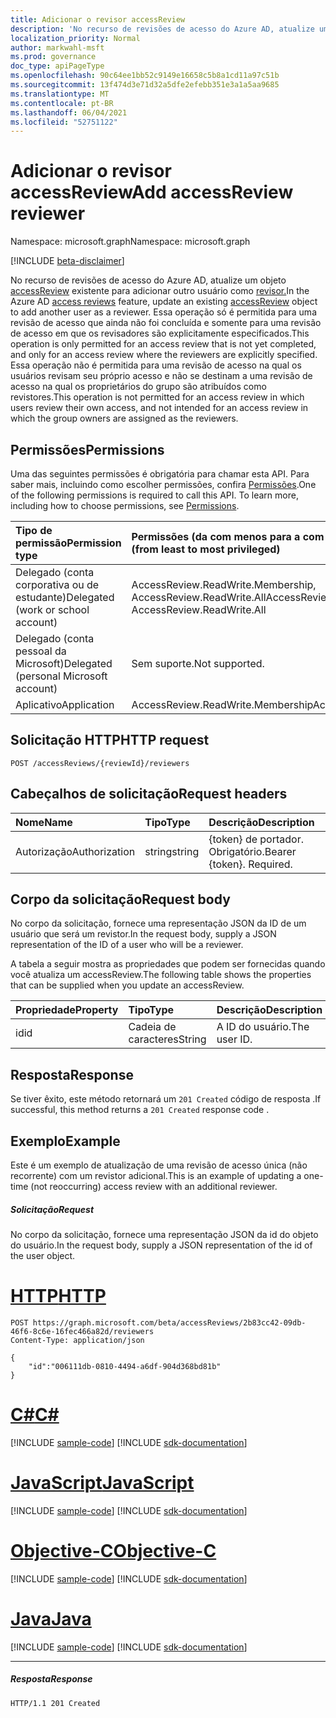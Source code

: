 ```yaml
---
title: Adicionar o revisor accessReview
description: 'No recurso de revisões de acesso do Azure AD, atualize um objeto accessReview existente para adicionar outro usuário como revisor.  Essa operação só é permitida para uma revisão de acesso que ainda não foi concluída e somente para uma revisão de acesso em que os revisadores são explicitamente especificados. Essa operação não é permitida para uma revisão de acesso na qual os usuários revisam seu próprio acesso e não se destinam a uma revisão de acesso na qual os proprietários do grupo são atribuídos como revistores. '
localization_priority: Normal
author: markwahl-msft
ms.prod: governance
doc_type: apiPageType
ms.openlocfilehash: 90c64ee1bb52c9149e16658c5b8a1cd11a97c51b
ms.sourcegitcommit: 13f474d3e71d32a5dfe2efebb351e3a1a5aa9685
ms.translationtype: MT
ms.contentlocale: pt-BR
ms.lasthandoff: 06/04/2021
ms.locfileid: "52751122"
---
```

# <a name="add-accessreview-reviewer"></a><span data-ttu-id="4e60e-105">Adicionar o revisor accessReview</span><span class="sxs-lookup"><span data-stu-id="4e60e-105">Add accessReview reviewer</span></span>

<span data-ttu-id="4e60e-106">Namespace: microsoft.graph</span><span class="sxs-lookup"><span data-stu-id="4e60e-106">Namespace: microsoft.graph</span></span>

[!INCLUDE [beta-disclaimer](../../includes/beta-disclaimer.md)]

<span data-ttu-id="4e60e-107">No recurso de revisões de acesso do Azure AD, atualize um objeto [accessReview](../resources/accessreview.md) existente para adicionar outro usuário como [revisor.](../resources/accessreviews-root.md)</span><span class="sxs-lookup"><span data-stu-id="4e60e-107">In the Azure AD [access reviews](../resources/accessreviews-root.md) feature, update an existing [accessReview](../resources/accessreview.md) object to add another user as a reviewer.</span></span>  <span data-ttu-id="4e60e-108">Essa operação só é permitida para uma revisão de acesso que ainda não foi concluída e somente para uma revisão de acesso em que os revisadores são explicitamente especificados.</span><span class="sxs-lookup"><span data-stu-id="4e60e-108">This operation is only permitted for an access review that is not yet completed, and only for an access review where the reviewers are explicitly specified.</span></span> <span data-ttu-id="4e60e-109">Essa operação não é permitida para uma revisão de acesso na qual os usuários revisam seu próprio acesso e não se destinam a uma revisão de acesso na qual os proprietários do grupo são atribuídos como revistores.</span><span class="sxs-lookup"><span data-stu-id="4e60e-109">This operation is not permitted for an access review in which users review their own access, and not intended for an access review in which the group owners are assigned as the reviewers.</span></span> 


## <a name="permissions"></a><span data-ttu-id="4e60e-110">Permissões</span><span class="sxs-lookup"><span data-stu-id="4e60e-110">Permissions</span></span>
<span data-ttu-id="4e60e-p103">Uma das seguintes permissões é obrigatória para chamar esta API. Para saber mais, incluindo como escolher permissões, confira [Permissões](/graph/permissions-reference).</span><span class="sxs-lookup"><span data-stu-id="4e60e-p103">One of the following permissions is required to call this API. To learn more, including how to choose permissions, see [Permissions](/graph/permissions-reference).</span></span>

|<span data-ttu-id="4e60e-113">Tipo de permissão</span><span class="sxs-lookup"><span data-stu-id="4e60e-113">Permission type</span></span>                        | <span data-ttu-id="4e60e-114">Permissões (da com menos para a com mais privilégios)</span><span class="sxs-lookup"><span data-stu-id="4e60e-114">Permissions (from least to most privileged)</span></span>              |
|:--------------------------------------|:---------------------------------------------------------|
|<span data-ttu-id="4e60e-115">Delegado (conta corporativa ou de estudante)</span><span class="sxs-lookup"><span data-stu-id="4e60e-115">Delegated (work or school account)</span></span>     | <span data-ttu-id="4e60e-116">AccessReview.ReadWrite.Membership, AccessReview.ReadWrite.All</span><span class="sxs-lookup"><span data-stu-id="4e60e-116">AccessReview.ReadWrite.Membership, AccessReview.ReadWrite.All</span></span> |
|<span data-ttu-id="4e60e-117">Delegado (conta pessoal da Microsoft)</span><span class="sxs-lookup"><span data-stu-id="4e60e-117">Delegated (personal Microsoft account)</span></span> | <span data-ttu-id="4e60e-118">Sem suporte.</span><span class="sxs-lookup"><span data-stu-id="4e60e-118">Not supported.</span></span> |
|<span data-ttu-id="4e60e-119">Aplicativo</span><span class="sxs-lookup"><span data-stu-id="4e60e-119">Application</span></span>                            | <span data-ttu-id="4e60e-120">AccessReview.ReadWrite.Membership</span><span class="sxs-lookup"><span data-stu-id="4e60e-120">AccessReview.ReadWrite.Membership</span></span> |

## <a name="http-request"></a><span data-ttu-id="4e60e-121">Solicitação HTTP</span><span class="sxs-lookup"><span data-stu-id="4e60e-121">HTTP request</span></span>
<!-- { "blockType": "ignored" } -->
```http
POST /accessReviews/{reviewId}/reviewers
```
## <a name="request-headers"></a><span data-ttu-id="4e60e-122">Cabeçalhos de solicitação</span><span class="sxs-lookup"><span data-stu-id="4e60e-122">Request headers</span></span>
| <span data-ttu-id="4e60e-123">Nome</span><span class="sxs-lookup"><span data-stu-id="4e60e-123">Name</span></span>         | <span data-ttu-id="4e60e-124">Tipo</span><span class="sxs-lookup"><span data-stu-id="4e60e-124">Type</span></span>        | <span data-ttu-id="4e60e-125">Descrição</span><span class="sxs-lookup"><span data-stu-id="4e60e-125">Description</span></span> |
|:-------------|:------------|:------------|
| <span data-ttu-id="4e60e-126">Autorização</span><span class="sxs-lookup"><span data-stu-id="4e60e-126">Authorization</span></span> | <span data-ttu-id="4e60e-127">string</span><span class="sxs-lookup"><span data-stu-id="4e60e-127">string</span></span> | <span data-ttu-id="4e60e-p104">\{token\} de portador. Obrigatório.</span><span class="sxs-lookup"><span data-stu-id="4e60e-p104">Bearer \{token\}. Required.</span></span> |

## <a name="request-body"></a><span data-ttu-id="4e60e-130">Corpo da solicitação</span><span class="sxs-lookup"><span data-stu-id="4e60e-130">Request body</span></span>
<span data-ttu-id="4e60e-131">No corpo da solicitação, fornece uma representação JSON da ID de um usuário que será um revistor.</span><span class="sxs-lookup"><span data-stu-id="4e60e-131">In the request body, supply a JSON representation of the ID of a user who will be a reviewer.</span></span>

<span data-ttu-id="4e60e-132">A tabela a seguir mostra as propriedades que podem ser fornecidas quando você atualiza um accessReview.</span><span class="sxs-lookup"><span data-stu-id="4e60e-132">The following table shows the properties that can be supplied when you update an accessReview.</span></span>

| <span data-ttu-id="4e60e-133">Propriedade</span><span class="sxs-lookup"><span data-stu-id="4e60e-133">Property</span></span>     | <span data-ttu-id="4e60e-134">Tipo</span><span class="sxs-lookup"><span data-stu-id="4e60e-134">Type</span></span>        | <span data-ttu-id="4e60e-135">Descrição</span><span class="sxs-lookup"><span data-stu-id="4e60e-135">Description</span></span> |
|:-------------|:------------|:------------|
| <span data-ttu-id="4e60e-136">id</span><span class="sxs-lookup"><span data-stu-id="4e60e-136">id</span></span>        | <span data-ttu-id="4e60e-137">Cadeia de caracteres</span><span class="sxs-lookup"><span data-stu-id="4e60e-137">String</span></span>   | <span data-ttu-id="4e60e-138">A ID do usuário.</span><span class="sxs-lookup"><span data-stu-id="4e60e-138">The user ID.</span></span>|


## <a name="response"></a><span data-ttu-id="4e60e-139">Resposta</span><span class="sxs-lookup"><span data-stu-id="4e60e-139">Response</span></span>
<span data-ttu-id="4e60e-140">Se tiver êxito, este método retornará um `201 Created` código de resposta .</span><span class="sxs-lookup"><span data-stu-id="4e60e-140">If successful, this method returns a `201 Created` response code .</span></span>

## <a name="example"></a><span data-ttu-id="4e60e-141">Exemplo</span><span class="sxs-lookup"><span data-stu-id="4e60e-141">Example</span></span>

<span data-ttu-id="4e60e-142">Este é um exemplo de atualização de uma revisão de acesso única (não recorrente) com um revistor adicional.</span><span class="sxs-lookup"><span data-stu-id="4e60e-142">This is an example of updating a one-time (not reoccurring) access review with an additional reviewer.</span></span>

##### <a name="request"></a><span data-ttu-id="4e60e-143">Solicitação</span><span class="sxs-lookup"><span data-stu-id="4e60e-143">Request</span></span>
<span data-ttu-id="4e60e-144">No corpo da solicitação, fornece uma representação JSON da id do objeto do usuário.</span><span class="sxs-lookup"><span data-stu-id="4e60e-144">In the request body, supply a JSON representation of the id of the user object.</span></span>


# <a name="http"></a>[<span data-ttu-id="4e60e-145">HTTP</span><span class="sxs-lookup"><span data-stu-id="4e60e-145">HTTP</span></span>](#tab/http)
<!-- {
  "blockType": "request",
  "name": "add_accessReview_reviewer"
}-->
```http
POST https://graph.microsoft.com/beta/accessReviews/2b83cc42-09db-46f6-8c6e-16fec466a82d/reviewers
Content-Type: application/json

{
    "id":"006111db-0810-4494-a6df-904d368bd81b"
}
```
# <a name="c"></a>[<span data-ttu-id="4e60e-146">C#</span><span class="sxs-lookup"><span data-stu-id="4e60e-146">C#</span></span>](#tab/csharp)
[!INCLUDE [sample-code](../includes/snippets/csharp/add-accessreview-reviewer-csharp-snippets.md)]
[!INCLUDE [sdk-documentation](../includes/snippets/snippets-sdk-documentation-link.md)]

# <a name="javascript"></a>[<span data-ttu-id="4e60e-147">JavaScript</span><span class="sxs-lookup"><span data-stu-id="4e60e-147">JavaScript</span></span>](#tab/javascript)
[!INCLUDE [sample-code](../includes/snippets/javascript/add-accessreview-reviewer-javascript-snippets.md)]
[!INCLUDE [sdk-documentation](../includes/snippets/snippets-sdk-documentation-link.md)]

# <a name="objective-c"></a>[<span data-ttu-id="4e60e-148">Objective-C</span><span class="sxs-lookup"><span data-stu-id="4e60e-148">Objective-C</span></span>](#tab/objc)
[!INCLUDE [sample-code](../includes/snippets/objc/add-accessreview-reviewer-objc-snippets.md)]
[!INCLUDE [sdk-documentation](../includes/snippets/snippets-sdk-documentation-link.md)]

# <a name="java"></a>[<span data-ttu-id="4e60e-149">Java</span><span class="sxs-lookup"><span data-stu-id="4e60e-149">Java</span></span>](#tab/java)
[!INCLUDE [sample-code](../includes/snippets/java/add-accessreview-reviewer-java-snippets.md)]
[!INCLUDE [sdk-documentation](../includes/snippets/snippets-sdk-documentation-link.md)]

---


##### <a name="response"></a><span data-ttu-id="4e60e-150">Resposta</span><span class="sxs-lookup"><span data-stu-id="4e60e-150">Response</span></span>
<!-- {
  "blockType": "response",
  "truncated": true
} -->
```http
HTTP/1.1 201 Created
```

<!--
{
  "type": "#page.annotation",
  "description": "Add accessReview reviewer",
  "keywords": "",
  "section": "documentation",
  "tocPath": "",
  "suppressions": [
  ]
}
-->


